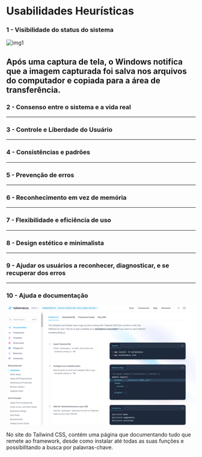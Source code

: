 # Usabilidades Heurísticas

### 1 - Visibilidade do status do sistema

![img1]()

Após uma captura de tela, o Windows notifica que a imagem capturada foi salva nos arquivos do computador e copiada para a área de transferência.
---

### 2 - Consenso entre o sistema e a vida real

---

### 3 - Controle e Liberdade do Usuário

---

### 4 - Consistências e padrões

---

### 5 - Prevenção de erros

---

### 6 - Reconhecimento em vez de memória

---

### 7 - Flexibilidade e eficiência de uso

---

### 8 - Design estético e minimalista

---

### 9 - Ajudar os usuários a reconhecer, diagnosticar, e se recuperar dos erros

---

### 10 - Ajuda e documentação

![img10](https://github.com/kalil004/Bertoti/blob/b42e5fd95342a94bf32000a8fe27326655f29190/ihc_atual/img/10.png)

No site do Tailwind CSS, contém uma página que documentando tudo que remete ao framework, desde como instalar até todas as suas funções e possibilitando a busca por palavras-chave.


